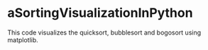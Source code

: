 # aSortingVisualizationInPython
This code visualizes the quicksort, bubblesort and bogosort using matplotlib.
